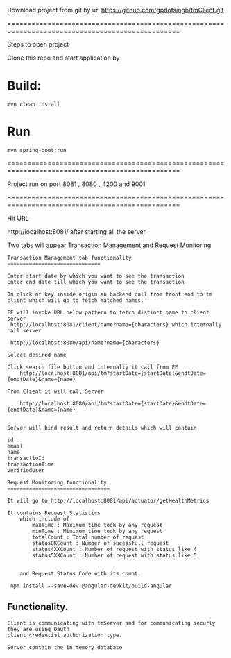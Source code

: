 Download project from git by url https://github.com/gpdotsingh/tmClient.git 	

=================================================================================================

Steps to open project 
	
	
Clone this repo and start application by


# Build:

    mvn clean install 

# Run

    mvn spring-boot:run
	
=================================================================================================

Project run on port 8081 , 8080 , 4200 and 9001 

=================================================================================================


Hit URL 

http://localhost:8081/ after starting all the server 

Two tabs will appear Transaction Management and Request Monitoring

	Transaction Management tab functionality
	==============================
	
	Enter start date by which you want to see the transaction
	Enter end date till which you want to see the transaction
	
	On click of key inside origin an backend call from front end to tm client which will go to fetch matched names.
	
	FE will invoke URL below pattern to fetch distinct name to client server
	 http://localhost:8081/client/name?name={characters} which internally call server
	 
	 http://localhost:8080/api/name?name={characters}
	
	Select desired name
	
	Click search file button and internally it call from FE
	    http://localhost:8081/api/tm?startDate={startDate}&endtDate={endtDate}&name={name} 
	
	From Client it will call Server 
	
		http://localhost:8080/api/tm?startDate={startDate}&endtDate={endtDate}&name={name} 

	
	Server will bind result and return details which will contain 
	
	id
	email
    name
    transactioId
    transactionTime
    verifiedUser
	
	Request Monitoring functionality
	=================================
	
	It will go to http://localhost:8081/api/actuator/getHealthMetrics
	
	It contains Request Statistics
		which include of
			maxTime : Maximum time took by any request
			minTime : Minimum time took by any request
			totalCount : Total number of request
			statusOKCount : Number of sucessfull request
			status4XXCount : Number of request with status like 4
			status5XXCount : Number of request with status like 5
			
			
		and Request Status Code with its count.
		
	 npm install --save-dev @angular-devkit/build-angular	
	 
	 
## Functionality.

    Client is communicating with tmServer and for communicating securly they are using Oauth
    client credential authorization type.
    
    Server contain the in memory database 	 